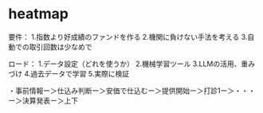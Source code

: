 # heatmap

要件：
1.指数より好成績のファンドを作る
2.機関に負けない手法を考える
3.自動での取引回数は少なめで

ロード：
1.データ設定（どれを使うか）
2.機械学習ツール
3.LLMの活用、重みづけ
4.過去データで学習
5.実際に検証

・事前情報ー＞仕込み判断ー＞安価で仕込むー＞提供開始ー＞打診1ー＞・・・ー＞決算発表ー＞上下

